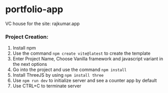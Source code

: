 # portfolio-app
VC house for the site: rajkumar.app

### Project Creation:

1. Install npm
2. Use the command `npm create vite@latest` to create the template
3. Enter Project Name, Choose Vanilla framework and javascript variant in the next options
4. Go into the project and use the command `npm install`
5. Install ThreeJS by using `npm install three`
6. Use `npm run dev` to initialize server and see a counter app by default
7. Use CTRL+C to terminate server
